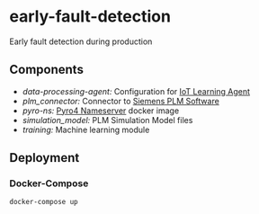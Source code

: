 # early-fault-detection
Early fault detection during production

## Components
* *data-processing-agent:*
Configuration for [IoT Learning Agent](https://linksmart.eu/redmine/projects/iot-data-processing-agent)
* *plm_connector:*
Connector to [Siemens PLM Software](https://www.plm.automation.siemens.com/en/)
* *pyro-ns:*
[Pyro4 Nameserver](https://pythonhosted.org/Pyro4/nameserver.html) docker image
* *simulation_model:*
PLM Simulation Model files
* *training:*
Machine learning module

## Deployment

### Docker-Compose
```
docker-compose up
```

